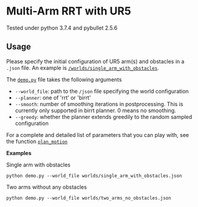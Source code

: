 # Multi-Arm RRT with UR5
Tested under python 3.7.4 and pybullet 2.5.6

## Usage
Please specify the initial configuration of UR5 arm(s) and obstacles in a `.json` file. 
An example is [`/worlds/single_arm_with_obstacles`](`/world/single_arm_with_obstacles`).

The [`demo.py`](demo.py) file takes the following arguments
- `--world_file`: path to the `/json` file specifying the world configuration
- `--planner`: one of 'rrt' or 'birrt'
- `--smooth`: number of smoothing iterations in postprocessing. This is currently only supported in 
birrt planner. 0 means no smoothing.
- `--greedy`: whether the planner extends greedily to the random sampled configuration

For a complete and detailed list of parameters that you can play with, 
see the function [`plan_motion`](https://github.com/jingxixu/multi-arm-rrt/blob/acc203b5f5004b04928cd07b641596ae73758ab0/ur5_group.py#L109)

__Examples__

Single arm with obstacles
```
python demo.py --world_file worlds/single_arm_with_obstacles.json
```

Two arms without any obstacles
```
python demo.py --world_file worlds/two_arms_no_obstacles.json
```